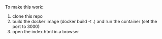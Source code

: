 To make this work:
1. clone this repo
2. build the docker image (docker build -t <container name> .) and run the container (set the port to 3000) 
3. open the index.html in a browser 